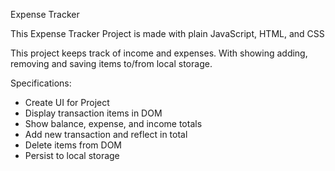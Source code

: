 Expense Tracker

This Expense Tracker Project is made with plain JavaScript, HTML, and CSS

This project keeps track of income and expenses. With showing adding, removing and saving items to/from local storage.

Specifications:

- Create UI for Project
- Display transaction items in DOM
- Show balance, expense, and income totals
- Add new transaction and reflect in total
- Delete items from DOM
- Persist to local storage